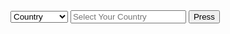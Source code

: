 <!DOCTYPE html>
 <html>
    <body>
        <select>
            <option>Country</option>
            <option>India</option>
            <option>USA</option>
            <option>Africa</option>
            <option>Russia</option>
            <option>UAE</option>
            <option>London</option>
            <option>West Indies</option>
        </select>
        <input placeholder = "Select Your Country"></input>
        <button onclick = "Myfunction()">Press</button>
        <script>
            function Myfunction(){
                var s = 10;
                console.log(s);
            }

        </script>

     </body>
 </html>      
